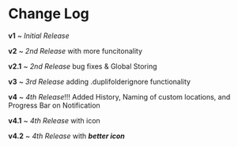 # **Change Log**

**v1** ~ *Initial Release* 

**v2** ~ *2nd Release* with more funcitonality 

**v2.1** ~ *2nd Release* bug fixes & Global Storing 

**v3** ~ *3rd Release* adding .duplifolderignore functionality

**v4** ~ *4th Release*!!! Added History, Naming of custom locations, and Progress Bar on Notification

**v4.1** ~ *4th Release* with icon

**v4.2** ~ *4th Release* with ***better icon***